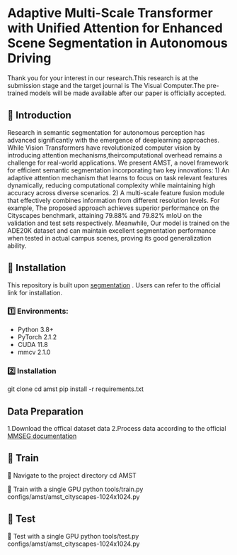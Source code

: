 # Adaptive Multi-Scale Transformer with Unified Attention for Enhanced Scene Segmentation in Autonomous Driving
Thank you for your interest in our research.This research is at the submission stage and the target journal is The Visual Computer.The pre-trained models will be made available after our paper is officially accepted.

## 📌 Introduction
Research in semantic segmentation for autonomous perception has advanced significantly with the emergence of deeplearning approaches. While Vision Transformers have revolutionized computer vision by introducing attention mechanisms,theircomputational overhead remains a challenge for real-world applications. We present AMST, a novel framework for efficient semantic segmentation incorporating two key innovations: 1) An adaptive attention mechanism that learns to focus on task relevant features dynamically, reducing computational complexity while maintaining high accuracy across diverse scenarios. 2) A multi-scale feature fusion module that effectively combines information from different resolution levels. For example, The proposed approach achieves superior performance on the Cityscapes benchmark, attaining 79.88% and 79.82% mIoU on the validation and test sets respectively. Meanwhile, Our model is trained on the ADE20K dataset and can maintain excellent segmentation performance when tested in actual campus scenes, proving its good generalization ability.
 
## 🚀 Installation
This repository is built upon [segmentation](https://github.com/open-mmlab/mmsegmentation) . Users can refer to the official link for installation. 

### 1️⃣ Environments:
- Python 3.8+
- PyTorch 2.1.2
- CUDA 11.8
- mmcv 2.1.0

### 2️⃣ Installation
git clone 
cd amst
pip install -r requirements.txt

##  Data Preparation
1.Download the offical dataset data
2.Process data according to the official [MMSEG documentation](https://mmsegmentation.readthedocs.io/zh-cn/latest/user_guides/2_dataset_prepare.html)

## 🚀 Train

🎯 Navigate to the project directory
cd AMST

🎯 Train with a single GPU
 python tools/train.py configs/amst/amst_cityscapes-1024x1024.py

## 🚀 Test
🎯 Test with a single GPU
 python tools/test.py configs/amst/amst_cityscapes-1024x1024.py

